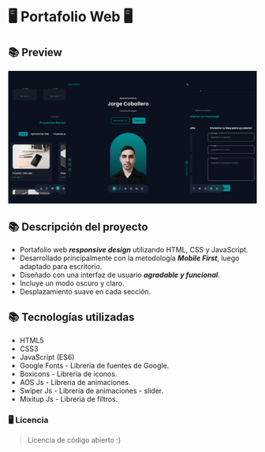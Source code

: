 # 🖥️ Portafolio Web 🖥️

## 📚 Preview
![preview img](/preview.png)

## 📚 Descripción del proyecto
- Portafolio web ***responsive design*** utilizando HTML, CSS y JavaScript.
- Desarrollado principalmente con la metodología ***Mobile First***, luego adaptado para escritorio.
- Diseñado con una interfaz de usuario ***agradable y funcional***.
- Incluye un modo oscuro y claro.
- Desplazamiento suave en cada sección.


## 📚 Tecnologías utilizadas
- HTML5
- CSS3
- JavaScript (ES6)
- Google Fonts - Libreria de fuentes de Google.
- Boxicons - Libreria de iconos.
- AOS Js - Libreria de animaciones.
- Swiper Js - Libreria de animaciones - slider. 
- Mixitup Js - Libreria de filtros.

### 🖥️ Licencia
>Licencia de código abierto :)